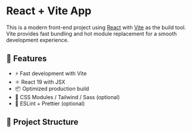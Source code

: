 # React + Vite App

This is a modern front-end project using [React](https://reactjs.org/) with [Vite](https://vitejs.dev/) as the build tool. Vite provides fast bundling and hot module replacement for a smooth development experience.

## 🚀 Features

- ⚡️ Fast development with Vite
- ⚛️ React 19 with JSX
- 📦 Optimized production build
- 🎨 CSS Modules / Tailwind / Sass (optional)
- 🔎 ESLint + Prettier (optional)

## 📁 Project Structure

